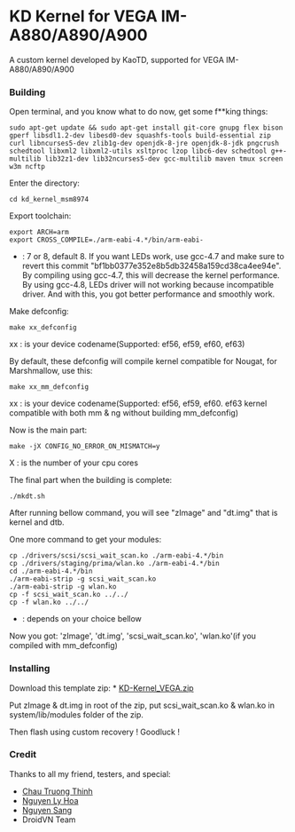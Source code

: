 # KD Kernel for VEGA IM-A880/A890/A900

A custom kernel developed by KaoTD, supported for VEGA IM-A880/A890/A900

### Building

Open terminal, and you know what to do now, get some f**king things:
```
sudo apt-get update && sudo apt-get install git-core gnupg flex bison gperf libsdl1.2-dev libesd0-dev squashfs-tools build-essential zip curl libncurses5-dev zlib1g-dev openjdk-8-jre openjdk-8-jdk pngcrush schedtool libxml2 libxml2-utils xsltproc lzop libc6-dev schedtool g++-multilib lib32z1-dev lib32ncurses5-dev gcc-multilib maven tmux screen w3m ncftp
```


Enter the directory:
```
cd kd_kernel_msm8974
```


Export toolchain:
```
export ARCH=arm
export CROSS_COMPILE=./arm-eabi-4.*/bin/arm-eabi-
```
* : 7 or 8, default 8. If you want LEDs work, use gcc-4.7 and make sure to revert this commit "bf1bb0377e352e8b5db32458a159cd38ca4ee94e". By compiling using gcc-4.7, this will decrease the kernel performance.
By using gcc-4.8, LEDs driver will not working because incompatible driver. And with this, you got better performance and smoothly work.


Make defconfig:
```
make xx_defconfig
```
xx : is your device codename(Supported: ef56, ef59, ef60, ef63)

By default, these defconfig will compile kernel compatible for Nougat, for Marshmallow, use this:
```
make xx_mm_defconfig
```
xx : is your device codename(Supported: ef56, ef59, ef60. ef63 kernel compatible with both mm & ng without building mm_defconfig)


Now is the main part:
```
make -jX CONFIG_NO_ERROR_ON_MISMATCH=y
```
X : is the number of your cpu cores


The final part when the building is complete:
```
./mkdt.sh
```

After running bellow command, you will see "zImage" and "dt.img" that is kernel and dtb.

One more command to get your modules:
```
cp ./drivers/scsi/scsi_wait_scan.ko ./arm-eabi-4.*/bin
cp ./drivers/staging/prima/wlan.ko ./arm-eabi-4.*/bin
cd ./arm-eabi-4.*/bin
./arm-eabi-strip -g scsi_wait_scan.ko
./arm-eabi-strip -g wlan.ko
cp -f scsi_wait_scan.ko ../../
cp -f wlan.ko ../../
```
* : depends on your choice bellow

Now you got: 'zImage', 'dt.img', 'scsi_wait_scan.ko', 'wlan.ko'(if you compiled with mm_defconfig)

### Installing

Download this template zip: * [KD-Kernel_VEGA.zip](https://github.com/KaoTD/kd_kernel_msm8974/blob/master/KD-Kernel_VEGA.zip?raw=true)

Put zImage & dt.img in root of the zip, put scsi_wait_scan.ko & wlan.ko in system/lib/modules folder of the zip.

Then flash using custom recovery ! Goodluck !

### Credit

Thanks to all my friend, testers, and special:

* [Chau Truong Thinh](http://github.com/chautruongthinh)
* [Nguyen Ly Hoa](http://github.com/hoalamha)
* [Nguyen Sang](http://github.com/renosang)
* DroidVN Team



